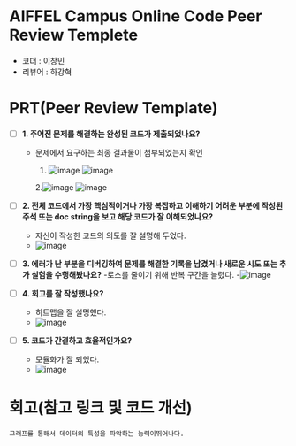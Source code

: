 # AIFFEL Campus Online Code Peer Review Templete
- 코더 : 이창민
- 리뷰어 : 하강혁


# PRT(Peer Review Template)
- [ ]  **1. 주어진 문제를 해결하는 완성된 코드가 제출되었나요?**
    - 문제에서 요구하는 최종 결과물이 첨부되었는지 확인
        1. ![image](https://github.com/user-attachments/assets/a66d9bbf-b572-4c9b-aa99-6eb33ca77c4e)
           ![image](https://github.com/user-attachments/assets/1e0cede1-13a0-4414-a9ae-8fd45cb125c7)
     
        2.![image](https://github.com/user-attachments/assets/9ea3c32f-9a0a-4294-add7-902b5081a582)
           ![image](https://github.com/user-attachments/assets/c284771d-c81d-4a02-90a4-3c7df5d8efd5)

    
- [ ]  **2. 전체 코드에서 가장 핵심적이거나 가장 복잡하고 이해하기 어려운 부분에 작성된 
주석 또는 doc string을 보고 해당 코드가 잘 이해되었나요?**
    - 자신이 작성한 코드의 의도를 잘 설명해 두었다.
    - ![image](https://github.com/user-attachments/assets/843c4e83-114f-4886-836e-b14199abe93e)
        
- [ ]  **3. 에러가 난 부분을 디버깅하여 문제를 해결한 기록을 남겼거나
새로운 시도 또는 추가 실험을 수행해봤나요?**
    -로스를 줄이기 위해 반복 구간을 늘렸다.
    -![image](https://github.com/user-attachments/assets/27522c80-f79c-4e96-b3c7-19098c4e02b5)

        
- [ ]  **4. 회고를 잘 작성했나요?**
    - 히트맵을 잘 설명했다.
    - ![image](https://github.com/user-attachments/assets/47c757b0-8d13-4a0e-bd57-096f3942e7ea)

        
- [ ]  **5. 코드가 간결하고 효율적인가요?**
    - 모듈화가 잘 되었다.
    - ![image](https://github.com/user-attachments/assets/24e081ad-c6a3-4e1f-8821-11780282c2ef)



# 회고(참고 링크 및 코드 개선)
```
그래프를 통해서 데이터의 특성을 파악하는 능력이뛰어나다. 
```
